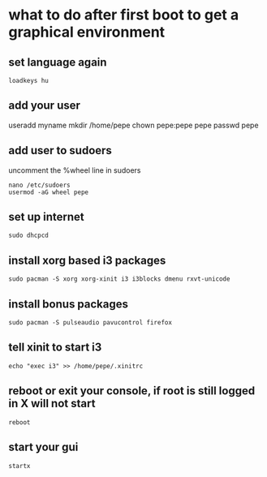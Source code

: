 # what to do after first boot to get a graphical environment

## set language again
```
loadkeys hu
```

## add your user
useradd myname
mkdir /home/pepe
chown pepe:pepe pepe
passwd pepe

## add user to sudoers

uncomment the %wheel line in sudoers
```
nano /etc/sudoers
usermod -aG wheel pepe
```

## set up internet
```
sudo dhcpcd
```

## install xorg based i3 packages
```
sudo pacman -S xorg xorg-xinit i3 i3blocks dmenu rxvt-unicode
```

## install bonus packages
```
sudo pacman -S pulseaudio pavucontrol firefox
```

## tell xinit to start i3
```
echo "exec i3" >> /home/pepe/.xinitrc
```

## reboot or exit your console, if root is still logged in X will not start
```
reboot
```

## start your gui
```
startx
```
